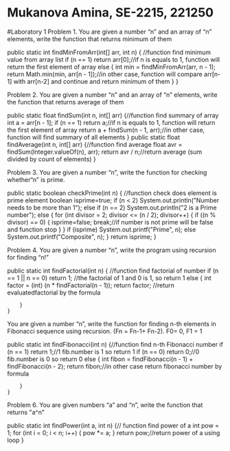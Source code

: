 # Mukanova Amina, SE-2215, 221250
#Laboratory 1
Problem 1.
You are given a number “n” and an array of “n” elements,
write the function that returns minimum of them

public static int findMinFromArr(int[] arr, int n) { //function find minimum value from array list
        if (n == 1)
            return arr[0];//if n is equals to 1, function will return the first element of array
        else {
            int min = findMinFromArr(arr, n - 1);
            return Math.min(min, arr[n - 1]);//in other case, function will compare arr[n-1] with arr[n-2] and continue and return minimum of them
        }
    }
    
Problem 2.
You are given a number “n” and an array of “n” elements,
write the function that returns average of them

public static float findSum(int n, int[] arr) {//function find summary of array
        int a = arr[n - 1];
        if (n == 1)
            return a;//if n is equals to 1, function will return the first element of array
        return a + findSum(n - 1, arr);//in other case, function will find summary of all elements
    }
    public static float findAverage(int n, int[] arr) {//function find average
        float avr = findSum(Integer.valueOf(n), arr);
        return avr / n;//return average (sum divided by count of elements)
    }

Problem 3.
You are given a number “n”, write the function for checking
whether“n” is prime.

 public static boolean checkPrime(int n) { //function check does element is prime element
        boolean isprime=true;
        if (n < 2)
            System.out.println("Number needs to be more than 1");
        else if (n
                == 2)
            System.out.println("2 is a Prime number");
        else {
            for (int divisor = 2; divisor <= (n / 2); divisor++) {
                if ((n % divisor) == 0) {
                isprime=false;
                break;//if number is not prime will be false and function stop
            }
        }
            if (isprime)
                System.out.printf("Prime", n);
            else
                System.out.printf("Composite", n);
        }
        return isprime;
    }
    
   
Problem 4.
You are given a number “n”, write the program using recursion for
finding “n!”

 public static int findFactorial(int n) { //function find factorial of number 
        if (n == 1 || n == 0)
            return 1; //the factorial of 1 and 0 is 1, so return 1
        else {
            int factor = (int) (n * findFactorial(n - 1));
            return factor; //return evaluatedfactorial by the formula

        }
    }

You are given a number “n”, write the function for finding n-th
elements in Fibonacci sequence using recursion. (Fn = Fn-1+ Fn-2).
F0= 0, F1 = 1

public static int findFibonacci(int n) {//function find n-th Fibonacci number 
        if (n == 1)
            return 1;//1 fib.number is 1 so return 1 
        if (n == 0)
            return 0;//0 fib.number is 0 so return 0 
        else {
            int fibon = findFibonacci(n - 1) + findFibonacci(n - 2);
            return fibon;//in other case return fibonacci number by formula

        }
    }
    
Problem 6.
You are given numbers “a” and “n”, write the function that
returns "a^n"    

public static int findPower(int a, int n) {// function find power of a 
        int pow = 1;
        for (int i = 0; i < n; i++) {
            pow *= a;
        }
        return pow;//return power of a using loop
    }
    
    
    
    
    
    
    
    
    
    
    
